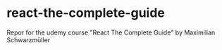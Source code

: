 # react-the-complete-guide
Repor for the udemy course "React The Complete Guide" by Maximilian Schwarzmüller
